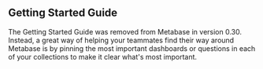 ## Getting Started Guide

The Getting Started Guide was removed from Metabase in version 0.30. Instead, a great way of helping your teammates find their way around Metabase is by pinning the most important dashboards or questions in each of your collections to make it clear what's most important.
